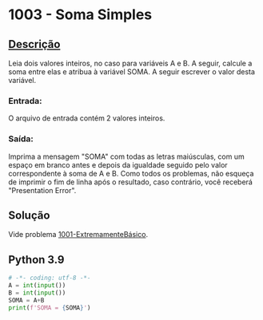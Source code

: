 # 1003 - Soma Simples

## [Descrição](https://www.beecrowd.com.br/judge/pt/problems/view/1003)

Leia dois valores inteiros, no caso para variáveis A e B. A seguir, calcule a soma entre elas e atribua à variável SOMA. A seguir escrever o valor desta variável.

### Entrada:
O arquivo de entrada contém 2 valores inteiros.

### Saída:
Imprima a mensagem "SOMA" com todas as letras maiúsculas, com um espaço em branco antes e depois da igualdade seguido pelo valor correspondente à soma de A e B. Como todos os problemas, não esqueça de imprimir o fim de linha após o resultado, caso contrário, você receberá "Presentation Error".

## Solução

Vide problema [1001-ExtremamenteBásico](../1001-ExtremamenteBásico/README.md).

## Python 3.9

```Python
# -*- coding: utf-8 -*-
A = int(input())
B = int(input())
SOMA = A+B
print(f'SOMA = {SOMA}')
```
